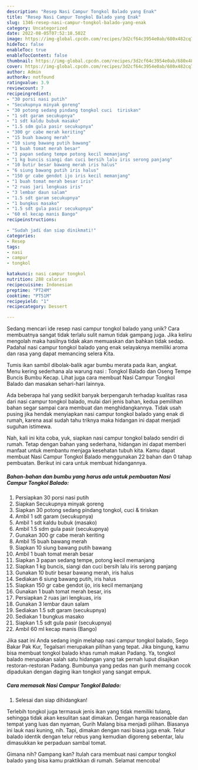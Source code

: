 ```yaml
---
description: "Resep Nasi Campur Tongkol Balado yang Enak"
title: "Resep Nasi Campur Tongkol Balado yang Enak"
slug: 1346-resep-nasi-campur-tongkol-balado-yang-enak
category: Uncategorized
date: 2022-08-05T07:52:18.502Z
image: https://img-global.cpcdn.com/recipes/3d2cf64c3954e0ab/680x482cq70/nasi-campur-tongkol-balado-foto-resep-utama.jpg
hideToc: false
enableToc: true
enableTocContent: false
thumbnail: https://img-global.cpcdn.com/recipes/3d2cf64c3954e0ab/680x482cq70/nasi-campur-tongkol-balado-foto-resep-utama.jpg
cover: https://img-global.cpcdn.com/recipes/3d2cf64c3954e0ab/680x482cq70/nasi-campur-tongkol-balado-foto-resep-utama.jpg
author: Admin
authorAv: notfound
ratingvalue: 3.9
reviewcount: 7
recipeingredient:
- "30 porsi nasi putih"
- "Secukupnya minyak goreng"
- "30 potong sedang pindang tongkol cuci  tiriskan"
- "1 sdt garam secukupnya"
- "1 sdt kaldu bubuk masako"
- "1.5 sdm gula pasir secukupnya"
- "300 gr cabe merah keriting"
- "15 buah bawang merah"
- "10 siung bawang putih bawang"
- "1 buah tomat merah besar"
- "3 papan sedang tempe potong kecil memanjang"
- "1 kg buncis siangi dan cuci bersih lalu iris serong panjang"
- "10 butir besar bawang merah iris halus"
- "6 siung bawang putih iris halus"
- "150 gr cabe gendot ijo iris kecil memanjang"
- "1 buah tomat merah besar iris"
- "2 ruas jari lengkuas iris"
- "3 lembar daun salam"
- "1.5 sdt garam secukupnya"
- "1 bungkus masako"
- "1.5 sdt gula pasir secukupnya"
- "60 ml kecap manis Bango"
recipeinstructions:

- "Sudah jadi dan siap dinikmati!"
categories:
- Resep
tags:
- nasi
- campur
- tongkol

katakunci: nasi campur tongkol 
nutrition: 288 calories
recipecuisine: Indonesian
preptime: "PT24M"
cooktime: "PT51M"
recipeyield: "1"
recipecategory: Dessert

---
```





Sedang mencari ide resep nasi campur tongkol balado yang unik? Cara membuatnya sangat tidak terlalu sulit namun tidak gampang juga. Jika keliru mengolah maka hasilnya tidak akan memuaskan dan bahkan tidak sedap. Padahal nasi campur tongkol balado yang enak selayaknya memiliki aroma dan rasa yang dapat memancing selera Kita.





Tumis ikan sambil dibolak-balik agar bumbu merata pada ikan, angkat. Menu kering sederhana ala warung nasi : Tongkol Balado dan Oseng Tempe Buncis Bumbu Kecap. Lihat juga cara membuat Nasi Campur Tongkol Balado dan masakan sehari-hari lainnya.

Ada beberapa hal yang sedikit banyak berpengaruh terhadap kualitas rasa dari nasi campur tongkol balado, mulai dari jenis bahan, kedua pemilihan bahan segar sampai cara membuat dan menghidangkannya. Tidak usah pusing jika hendak menyiapkan nasi campur tongkol balado yang enak di rumah, karena asal sudah tahu triknya maka hidangan ini dapat menjadi suguhan istimewa.






Nah, kali ini kita coba, yuk, siapkan nasi campur tongkol balado sendiri di rumah. Tetap dengan bahan yang sederhana, hidangan ini dapat memberi manfaat untuk membantu menjaga kesehatan tubuh kita. Kamu dapat membuat Nasi Campur Tongkol Balado menggunakan 22 bahan dan 0 tahap pembuatan. Berikut ini cara untuk membuat hidangannya.

<!--inarticleads1-->

##### Bahan-bahan dan bumbu yang harus ada untuk pembuatan Nasi Campur Tongkol Balado:

1. Persiapkan 30 porsi nasi putih
1. Siapkan Secukupnya minyak goreng
1. Siapkan 30 potong sedang pindang tongkol, cuci &amp; tiriskan
1. Ambil 1 sdt garam (secukupnya)
1. Ambil 1 sdt kaldu bubuk (masako)
1. Ambil 1.5 sdm gula pasir (secukupnya)
1. Gunakan 300 gr cabe merah keriting
1. Ambil 15 buah bawang merah
1. Siapkan 10 siung bawang putih bawang
1. Ambil 1 buah tomat merah besar
1. Siapkan 3 papan sedang tempe, potong kecil memanjang
1. Siapkan 1 kg buncis, siangi dan cuci bersih lalu iris serong panjang
1. Gunakan 10 butir besar bawang merah, iris halus
1. Sediakan 6 siung bawang putih, iris halus
1. Siapkan 150 gr cabe gendot ijo, iris kecil memanjang
1. Gunakan 1 buah tomat merah besar, iris
1. Persiapkan 2 ruas jari lengkuas, iris
1. Gunakan 3 lembar daun salam
1. Sediakan 1.5 sdt garam (secukupnya)
1. Sediakan 1 bungkus masako
1. Siapkan 1.5 sdt gula pasir (secukupnya)
1. Ambil 60 ml kecap manis (Bango)


Jika saat ini Anda sedang ingin melahap nasi campur tongkol balado, Sego Bakar Pak Kur, Tegalsari merupakan pilihan yang tepat. Jika bingung, kamu bisa membuat tongkol balado khas rumah makan Padang. Ya, tongkol balado merupakan salah satu hidangan yang tak pernah luput disajikan restoran-restoran Padang. Bumbunya yang pedas nan gurih memang cocok dipadukan dengan daging ikan tongkol yang sangat empuk. 

<!--inarticleads2-->

##### Cara memasak Nasi Campur Tongkol Balado:


1. Selesai dan siap dihidangkan!

Terlebih tongkol juga termasuk jenis ikan yang tidak memiliki tulang, sehingga tidak akan kesulitan saat dimakan. Dengan harga reasonable dan tempat yang luas dan nyaman, Gurih Malang bisa menjadi pilihan. Biasanya ini lauk nasi kuning, nih. Tapi, dimakan dengan nasi biasa juga enak. Telur balado identik dengan telur rebus yang kemudian digoreng sebentar, lalu dimasukkan ke perpaduan sambal tomat. 

Gimana nih? Gampang kan? Itulah cara membuat nasi campur tongkol balado yang bisa kamu praktikkan di rumah. Selamat mencoba!
